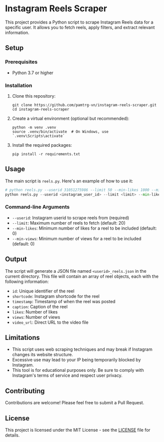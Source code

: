 # Instagram Reels Scraper

This project provides a Python script to scrape Instagram Reels data for a specific user. It allows you to fetch reels, apply filters, and extract relevant information.

## Setup

### Prerequisites

- Python 3.7 or higher

### Installation

1. Clone this repository:
   ```
   git clone https://github.com/pamtrg-vn/instagram-reels-scraper.git
   cd instagram-reels-scraper
   ```

2. Create a virtual environment (optional but recommended):
   ```
   python -m venv .venv
   source .venv/bin/activate  # On Windows, use `.venv\Scripts\activate`
   ```

3. Install the required packages:
   ```
   pip install -r requirements.txt
   ```

## Usage

The main script is `reels.py`. Here's an example of how to use it:

```python
# python reels.py --userid 31051275986 --limit 50 --min-likes 1000 --min-views 10000
python reels.py --userid <instagram_user_id> --limit <limit> --min-likes <min_likes> --min-views <min_views>
```

### Command-line Arguments

- `--userid`: Instagram userid to scrape reels from (required)
- `--limit`: Maximum number of reels to fetch (default: 20)
- `--min-likes`: Minimum number of likes for a reel to be included (default: 0)
- `--min-views`: Minimum number of views for a reel to be included (default: 0)

## Output

The script will generate a JSON file named `<userid>_reels.json` in the current directory. This file will contain an array of reel objects, each with the following information:

- `id`: Unique identifier of the reel
- `shortcode`: Instagram shortcode for the reel
- `timestamp`: Timestamp of when the reel was posted
- `caption`: Caption of the reel
- `likes`: Number of likes
- `views`: Number of views
- `video_url`: Direct URL to the video file

## Limitations

- This script uses web scraping techniques and may break if Instagram changes its website structure.
- Excessive use may lead to your IP being temporarily blocked by Instagram.
- This tool is for educational purposes only. Be sure to comply with Instagram's terms of service and respect user privacy.

## Contributing

Contributions are welcome! Please feel free to submit a Pull Request.

## License

This project is licensed under the MIT License - see the [LICENSE](LICENSE) file for details.
